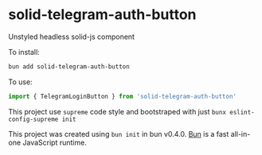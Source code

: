 # solid-telegram-auth-button

Unstyled headless solid-js component

To install:

```bash
bun add solid-telegram-auth-button
```

To use:

```ts
import { TelegramLoginButton } from 'solid-telegram-auth-button'
```

This project use `supreme` code style and bootstraped with just `bunx eslint-config-supreme init`

This project was created using `bun init` in bun v0.4.0. [Bun](https://bun.sh) is a fast all-in-one JavaScript runtime.
